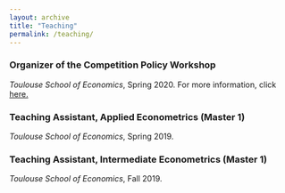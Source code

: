 ```yaml
---
layout: archive
title: "Teaching"
permalink: /teaching/
---
```


### Organizer of the Competition Policy Workshop
*Toulouse School of Economics*, Spring 2020.
For more information, click [here.](https://sites.google.com/site/competitiontse/)

### Teaching Assistant, Applied Econometrics (Master 1)
*Toulouse School of Economics*, Spring 2019.

### Teaching Assistant, Intermediate Econometrics (Master 1)
*Toulouse School of Economics*, Fall 2019.

